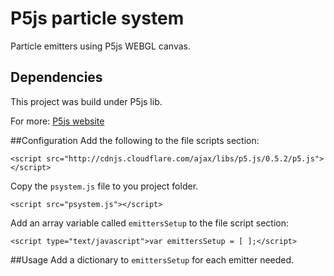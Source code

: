 # P5js particle system
Particle emitters using P5js WEBGL canvas.

## Dependencies
This project was build under P5js lib.

For more: [P5js website](http://p5js.org)

##Configuration
Add the following to the file scripts section:

```<script src="http://cdnjs.cloudflare.com/ajax/libs/p5.js/0.5.2/p5.js"></script>```


Copy the `psystem.js` file to you project folder.

```<script src="psystem.js"></script>```


Add an array variable called `emittersSetup` to the file script section:

```<script type="text/javascript">var emittersSetup = [ ];</script>```

##Usage
Add a dictionary to `emittersSetup` for each emitter needed.

